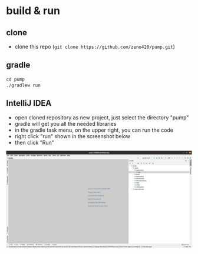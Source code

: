 # build & run
## clone
- clone this repo (`git clone https://github.com/zeno420/pump.git`)

## gradle
```
cd pump
./gradlew run
```

## IntelliJ IDEA
- open cloned repository as new project, just select the directory "pump"
- gradle will get you all the needed libraries
- in the gradle task menu, on the upper right, you can run the code
- right click "run" shown in the screenshot below
- then click "Run"

![gradle run](doc/screenshots/gradle_run.png)

